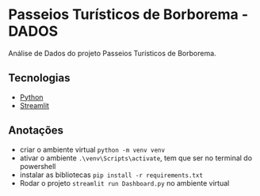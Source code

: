 # Passeios Turísticos de Borborema - DADOS

Análise de Dados do projeto Passeios Turísticos de Borborema.

## Tecnologias

- [Python](https://www.python.org/)
- [Streamlit](https://streamlit.io/)

## Anotações

- criar o ambiente virtual `python -m venv venv`
- ativar o ambiente `.\venv\Scripts\activate`, tem que ser no terminal do powershell
- instalar as bibliotecas `pip install -r requirements.txt`
- Rodar o projeto `streamlit run Dashboard.py` no ambiente virtual
